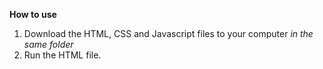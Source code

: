 **How to use**
1. Download the HTML, CSS and Javascript files to your computer *in the same folder*
2. Run the HTML file. 
